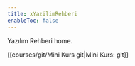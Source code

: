 ```yaml
---
title: xYazilimRehberi
enableToc: false
---
```


Yazılım Rehberi home.

[[courses/git/Mini Kurs git|Mini Kurs: git]]